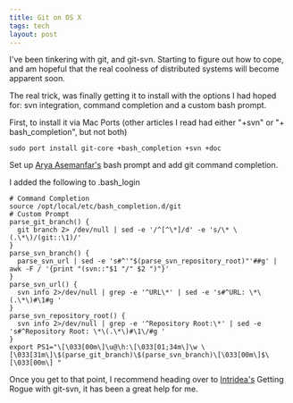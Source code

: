 ```yaml
---
title: Git on OS X
tags: tech
layout: post
---
```

I've been tinkering with git, and git-svn.  Starting to figure out how to cope, and am hopeful that the real coolness of distributed systems will become apparent soon.

The real trick, was finally getting it to install with the options I had hoped for: svn integration, command completion and a custom bash prompt.

First, to install it via Mac Ports (other articles I read had either "+svn" or "+ bash_completion", but not both)

    sudo port install git-core +bash_completion +svn +doc

Set up <a href="http://unboundimagination.com/Current-Git-Branch-in-Bash-Prompt">Arya Asemanfar's</a> bash prompt and add git command completion.

I added the following to .bash_login

    # Command Completion
    source /opt/local/etc/bash_completion.d/git
    # Custom Prompt
    parse_git_branch() {
      git branch 2> /dev/null | sed -e '/^[^\*]/d' -e 's/\* \(.\*\)/(git::\1)/'
    }
    parse_svn_branch() {
      parse_svn_url | sed -e 's#^'"$(parse_svn_repository_root)"'##g' | awk -F / '{print "(svn::"$1 "/" $2 ")"}'
    }
    parse_svn_url() {
      svn info 2>/dev/null | grep -e '^URL\*' | sed -e 's#^URL: \*\(.\*\)#\1#g '
    }
    parse_svn_repository_root() {
      svn info 2>/dev/null | grep -e '^Repository Root:\*' | sed -e 's#^Repository Root: \*\(.\*\)#\1\/#g '
    }
    export PS1="\[\033[00m\]\u@\h:\[\033[01;34m\]\w \[\033[31m\]\$(parse_git_branch)\$(parse_svn_branch)\[\033[00m\]$\[\033[00m\] "


Once you get to that point, I recommend heading over to <a href="http://www.intridea.com/2008/6/18/going-rogue-with-git-svn-on-os-x">Intridea's</a> Getting Rogue with git-svn, it has been a great help for me.
